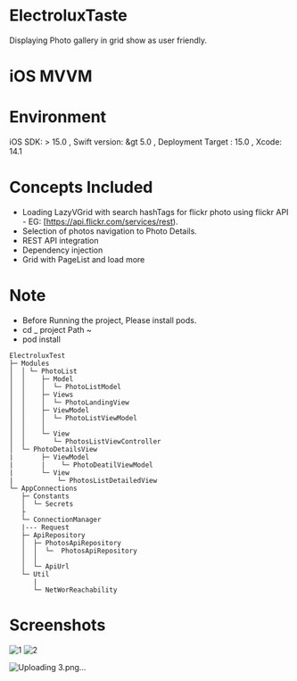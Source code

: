 # ElectroluxTaste
Displaying Photo gallery  in grid show  as user friendly.



# iOS MVVM

# Environment
iOS SDK: &gt; 15.0 ,
Swift version: &gt  5.0 ,
Deployment Target : 15.0 ,
Xcode: 14.1

# Concepts Included
- Loading LazyVGrid with search hashTags for  flickr photo using flickr API - EG: [https://api.flickr.com/services/rest).
- Selection of photos navigation to Photo Details.
- REST API integration
- Dependency injection 
- Grid with PageList and load more

# Note 
- Before Running the project, Please install pods.
- cd _ project Path ~
- pod install


```
ElectroluxTest
├─ Modules
│  │ └─ PhotoList
│  │    ├─ Model
│  │    │  └─ PhotoListModel
│  │    ├─ Views
│  │    │  └─ PhotoLandingView
│  │    ├─ ViewModel
│  │    │  └─ PhotoListViewModel
│  │    │
│  │    └─ View
│  │       └─ PhotosListViewController
│  └─ PhotoDetailsView
|       ├─ ViewModel
|       |    └─ PhotoDeatilViewModel
|       └─ View
|           └─ PhotosListDetailedView
└─ AppConnections
   ├─ Constants
   │  └─ Secrets
   ├
   └─ ConnectionManager
   |--- Request
   ├─ ApiRepository
   │  ├─ PhotosApiRepository
   │  │  └─  PhotosApiRepository
   │  │    
   │  └─ ApiUrl
   └─ Util
      |
      └─ NetWorReachability
```

# Screenshots


![1](https://github.com/ABBorra/ElectroluxTaste/assets/116728482/ff6bc69e-b4e6-4d25-a737-1215b07572c1)
![2](https://github.com/ABBorra/ElectroluxTaste/assets/116728482/2ac0040e-7aec-48ad-983d-d8f35e30f767)

![Uploading 3.png…]()

